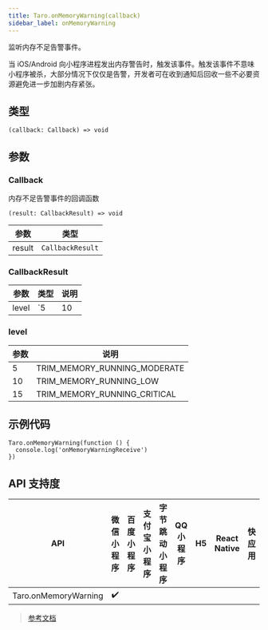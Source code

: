 ```yaml
---
title: Taro.onMemoryWarning(callback)
sidebar_label: onMemoryWarning
---
```


监听内存不足告警事件。

当 iOS/Android 向小程序进程发出内存警告时，触发该事件。触发该事件不意味小程序被杀，大部分情况下仅仅是告警，开发者可在收到通知后回收一些不必要资源避免进一步加剧内存紧张。

## 类型

```tsx
(callback: Callback) => void
```

## 参数

### Callback

内存不足告警事件的回调函数

```tsx
(result: CallbackResult) => void
```

| 参数 | 类型 |
| --- | --- |
| result | `CallbackResult` |

### CallbackResult

| 参数 | 类型 | 说明 |
| --- | --- | --- |
| level | `5 | 10 | 15` | 内存告警等级，只有 Android 才有，对应系统宏定义 |

### level

| 参数 | 说明 |
| --- | --- |
| 5 | TRIM_MEMORY_RUNNING_MODERATE |
| 10 | TRIM_MEMORY_RUNNING_LOW |
| 15 | TRIM_MEMORY_RUNNING_CRITICAL |

## 示例代码

```tsx
Taro.onMemoryWarning(function () {
  console.log('onMemoryWarningReceive')
})
```

## API 支持度

| API | 微信小程序 | 百度小程序 | 支付宝小程序 | 字节跳动小程序 | QQ 小程序 | H5 | React Native | 快应用 |
| :---: | :---: | :---: | :---: | :---: | :---: | :---: | :---: | :---: |
| Taro.onMemoryWarning | ✔️ |  |  |  |  |  |  |  |

> [参考文档](https://developers.weixin.qq.com/miniprogram/dev/api/device/performance/wx.onMemoryWarning.html)
